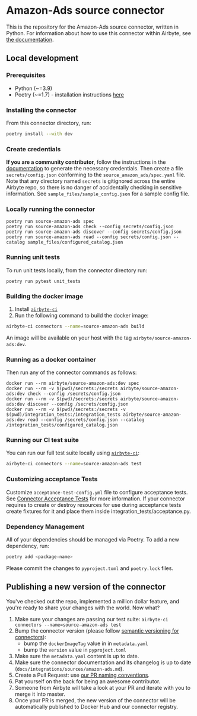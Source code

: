 # Amazon-Ads source connector

This is the repository for the Amazon-Ads source connector, written in Python. For information about
how to use this connector within Airbyte, see
[the documentation](https://docs.airbyte.com/integrations/sources/amazon-ads).

## Local development

### Prerequisites

- Python (~=3.9)
- Poetry (~=1.7) - installation instructions [here](https://python-poetry.org/docs/#installation)

### Installing the connector

From this connector directory, run:

```bash
poetry install --with dev
```

### Create credentials

**If you are a community contributor**, follow the instructions in the
[documentation](https://docs.airbyte.com/integrations/sources/amazon-ads) to generate the necessary
credentials. Then create a file `secrets/config.json` conforming to the
`source_amazon_ads/spec.yaml` file. Note that any directory named `secrets` is gitignored across the
entire Airbyte repo, so there is no danger of accidentally checking in sensitive information. See
`sample_files/sample_config.json` for a sample config file.

### Locally running the connector

```
poetry run source-amazon-ads spec
poetry run source-amazon-ads check --config secrets/config.json
poetry run source-amazon-ads discover --config secrets/config.json
poetry run source-amazon-ads read --config secrets/config.json --catalog sample_files/configured_catalog.json
```

### Running unit tests

To run unit tests locally, from the connector directory run:

```
poetry run pytest unit_tests
```

### Building the docker image

1. Install
   [`airbyte-ci`](https://github.com/airbytehq/airbyte/blob/master/airbyte-ci/connectors/pipelines/README.md)
2. Run the following command to build the docker image:

```bash
airbyte-ci connectors --name=source-amazon-ads build
```

An image will be available on your host with the tag `airbyte/source-amazon-ads:dev`.

### Running as a docker container

Then run any of the connector commands as follows:

```
docker run --rm airbyte/source-amazon-ads:dev spec
docker run --rm -v $(pwd)/secrets:/secrets airbyte/source-amazon-ads:dev check --config /secrets/config.json
docker run --rm -v $(pwd)/secrets:/secrets airbyte/source-amazon-ads:dev discover --config /secrets/config.json
docker run --rm -v $(pwd)/secrets:/secrets -v $(pwd)/integration_tests:/integration_tests airbyte/source-amazon-ads:dev read --config /secrets/config.json --catalog /integration_tests/configured_catalog.json
```

### Running our CI test suite

You can run our full test suite locally using
[`airbyte-ci`](https://github.com/airbytehq/airbyte/blob/master/airbyte-ci/connectors/pipelines/README.md):

```bash
airbyte-ci connectors --name=source-amazon-ads test
```

### Customizing acceptance Tests

Customize `acceptance-test-config.yml` file to configure acceptance tests. See
[Connector Acceptance Tests](https://docs.airbyte.com/connector-development/testing-connectors/connector-acceptance-tests-reference)
for more information. If your connector requires to create or destroy resources for use during
acceptance tests create fixtures for it and place them inside integration_tests/acceptance.py.

### Dependency Management

All of your dependencies should be managed via Poetry. To add a new dependency, run:

```bash
poetry add <package-name>
```

Please commit the changes to `pyproject.toml` and `poetry.lock` files.

## Publishing a new version of the connector

You've checked out the repo, implemented a million dollar feature, and you're ready to share your
changes with the world. Now what?

1. Make sure your changes are passing our test suite:
   `airbyte-ci connectors --name=source-amazon-ads test`
2. Bump the connector version (please follow
   [semantic versioning for connectors](https://docs.airbyte.com/contributing-to-airbyte/resources/pull-requests-handbook/#semantic-versioning-for-connectors)):
   - bump the `dockerImageTag` value in in `metadata.yaml`
   - bump the `version` value in `pyproject.toml`
3. Make sure the `metadata.yaml` content is up to date.
4. Make sure the connector documentation and its changelog is up to date
   (`docs/integrations/sources/amazon-ads.md`).
5. Create a Pull Request: use
   [our PR naming conventions](https://docs.airbyte.com/contributing-to-airbyte/resources/pull-requests-handbook/#pull-request-title-convention).
6. Pat yourself on the back for being an awesome contributor.
7. Someone from Airbyte will take a look at your PR and iterate with you to merge it into master.
8. Once your PR is merged, the new version of the connector will be automatically published to
   Docker Hub and our connector registry.
